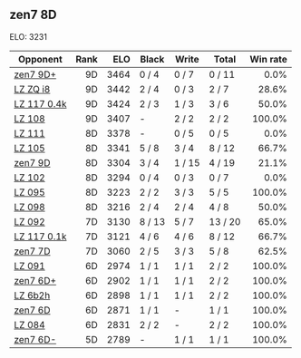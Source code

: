 ## zen7 8D ##

ELO: 3231

Opponent | Rank | ELO | Black | Write | Total | Win rate
---------|-----:|----:|-------|-------|-------|-------:
[zen7 9D+](zen7%209D+.md) | 9D | 3464 | 0 / 4 | 0 / 7 | 0 / 11 | 0.0%
[LZ ZQ i8](LZ%20ZQ%20i8.md) | 9D | 3442 | 2 / 4 | 0 / 3 | 2 / 7 | 28.6%
[LZ 117 0.4k](LZ%20117%200.4k.md) | 9D | 3424 | 2 / 3 | 1 / 3 | 3 / 6 | 50.0%
[LZ 108](LZ%20108.md) | 9D | 3407 | - | 2 / 2 | 2 / 2 | 100.0%
[LZ 111](LZ%20111.md) | 8D | 3378 | - | 0 / 5 | 0 / 5 | 0.0%
[LZ 105](LZ%20105.md) | 8D | 3341 | 5 / 8 | 3 / 4 | 8 / 12 | 66.7%
[zen7 9D](zen7%209D.md) | 8D | 3304 | 3 / 4 | 1 / 15 | 4 / 19 | 21.1%
[LZ 102](LZ%20102.md) | 8D | 3294 | 0 / 4 | 0 / 3 | 0 / 7 | 0.0%
[LZ 095](LZ%20095.md) | 8D | 3223 | 2 / 2 | 3 / 3 | 5 / 5 | 100.0%
[LZ 098](LZ%20098.md) | 8D | 3216 | 2 / 4 | 2 / 4 | 4 / 8 | 50.0%
[LZ 092](LZ%20092.md) | 7D | 3130 | 8 / 13 | 5 / 7 | 13 / 20 | 65.0%
[LZ 117 0.1k](LZ%20117%200.1k.md) | 7D | 3121 | 4 / 6 | 4 / 6 | 8 / 12 | 66.7%
[zen7 7D](zen7%207D.md) | 7D | 3060 | 2 / 5 | 3 / 3 | 5 / 8 | 62.5%
[LZ 091](LZ%20091.md) | 6D | 2974 | 1 / 1 | 1 / 1 | 2 / 2 | 100.0%
[zen7 6D+](zen7%206D+.md) | 6D | 2902 | 1 / 1 | 1 / 1 | 2 / 2 | 100.0%
[LZ 6b2h](LZ%206b2h.md) | 6D | 2898 | 1 / 1 | 1 / 1 | 2 / 2 | 100.0%
[zen7 6D](zen7%206D.md) | 6D | 2871 | 1 / 1 | - | 1 / 1 | 100.0%
[LZ 084](LZ%20084.md) | 6D | 2831 | 2 / 2 | - | 2 / 2 | 100.0%
[zen7 6D-](zen7%206D-.md) | 5D | 2789 | - | 1 / 1 | 1 / 1 | 100.0%
